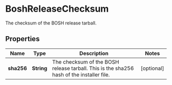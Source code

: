 

# BoshReleaseChecksum

The checksum of the BOSH release tarball.

## Properties

| Name | Type | Description | Notes |
|------------ | ------------- | ------------- | -------------|
|**sha256** | **String** | The checksum of the  BOSH release tarball.    This is the sha256 hash of the installer file. |  [optional] |



